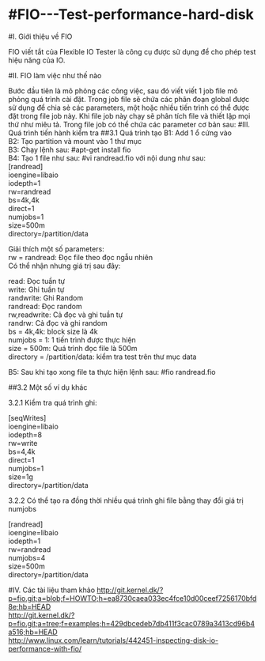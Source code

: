 #FIO---Test-performance-hard-disk
================================

#I. Giới thiệu về FIO 

FIO viết tắt của Flexible IO Tester là công cụ được sử dụng để cho phép test hiệu năng của IO. 

#II. FIO làm việc như thế nào

Bước đầu tiên là mô phỏng các công việc, sau đó viết viết 1 job file mô phỏng quá trình cài đặt. Trong job file sẽ chứa các phân đoạn global được sử dụng để chia sẻ các parameters, một hoặc nhiều tiến trình có thể được đặt trong file job này. Khi file job này chạy sẽ phân tích file và thiết lập mọi thứ như miêu tả. Trong file job có thể chứa các parameter cơ bản sau:
#III. Quá trình tiến hành kiểm tra
##3.1 Quá trình tạo 
B1: Add 1 ổ cứng vào<br>
B2: Tạo partition và mount vào 1 thư mục<br> 
B3: Chạy lệnh sau: #apt-get install fio<br>
B4: Tạo 1 file như sau: #vi randread.fio với nội dung như sau:<br>
[randread]<br>
ioengine=libaio<br>
iodepth=1<br>
rw=randread<br>
bs=4k,4k<br>
direct=1<br>
numjobs=1<br>
size=500m<br>
directory=/partition/data<br>

Giải thích một số parameters: <br>
 rw = randread: Đọc file theo đọc ngẫu nhiên<br>
 Có thể nhận nhưng giá trị sau đây:
 
 read:            Đọc tuần tự<br>
 write:           Ghi tuần tự <br>
 randwrite:       Ghi Random<br>
 randread:        Đọc random<br>
 rw,readwrite:    Cả đọc và ghi tuần tự <br>
 randrw:          Cả đọc và ghi random<br>
 bs = 4k,4k: block size là 4k<br>
 numjobs = 1: 1 tiến trình được thực hiện<br> 
 size = 500m: Quá trình đọc file là 500m<br>
 directory = /partition/data: kiểm tra test trên thư mục data
 
B5: Sau khi tạo xong file ta thực hiện lệnh sau: #fio randread.fio

##3.2 Một số ví dụ khác

3.2.1 Kiểm tra quá trình ghi:

[seqWrites]<br>
ioengine=libaio<br>
iodepth=8<br>
rw=write<br>
bs=4,4k<br>
direct=1<br>
numjobs=1<br>
size=1g<br>
directory=/partition/data<br>

3.2.2 Có thể tạo ra đồng thời nhiều quá trình ghi file bằng thay đổi giá trị numjobs

[randread]<br>
ioengine=libaio<br>
iodepth=1<br>
rw=randread<br>
numjobs=4<br>
size=500m<br>
directory=/partition/data

#IV. Các tài liệu tham khảo 
http://git.kernel.dk/?p=fio.git;a=blob;f=HOWTO;h=ea8730caea033ec4fce10d00ceef7256170bfd8e;hb=HEAD<br>
http://git.kernel.dk/?p=fio.git;a=tree;f=examples;h=429dbcedeb7db411f3cac0789a3413cd96b4a516;hb=HEAD<br>
http://www.linux.com/learn/tutorials/442451-inspecting-disk-io-performance-with-fio/<br>
